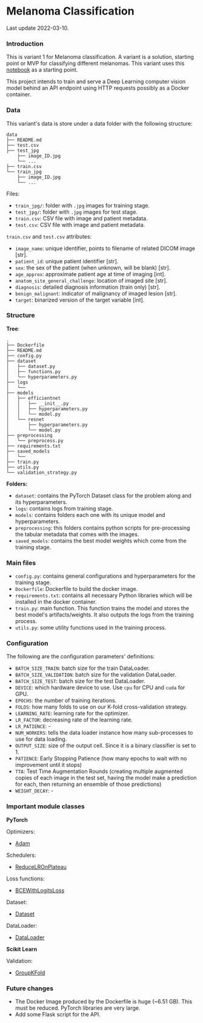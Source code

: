 # Melanoma Classification

Last update 2022-03-10.

### Introduction

This is variant 1 for Melanoma classification. A variant is a solution, starting point or MVP for classifying different melanomas. This variant uses this [notebook](https://www.kaggle.com/andradaolteanu/melanoma-competiton-aug-resnet-effnet-lb-0-91) as a starting point. 

This project intends to train and serve a Deep Learning computer vision model behind an API endpoint using HTTP requests possibly as a Docker container.

### Data

This variant's data is store under a data folder with the following structure:
```
data
├── README.md
├── test.csv
├── test_jpg
    ├── image_ID.jpg
    └── ...
├── train.csv
└── train_jpg
    ├── image_ID.jpg
    └── ...
```

Files:
- `train_jpg/`: folder with `.jpg` images for training stage.
- `test_jpg/`: folder with `.jpg` images for test stage.
- `train.csv`: CSV file with image and patient metadata.
- `test.csv`: CSV file with image and patient metadata.

`train.csv` and `test.csv` attributes:

- `image_name`: unique identifier, points to filename of related DICOM image [str].
- `patient_id`: unique patient identifier [str].
- `sex`: the sex of the patient (when unknown, will be blank) [str].
- `age_approx`: approximate patient age at time of imaging [int].
- `anatom_site_general_challenge`: location of imaged site [str].
- `diagnosis`: detailed diagnosis information (train only) [str].
- `benign_malignant`: indicator of malignancy of imaged lesion [str].
- `target`: binarized version of the target variable [int].

### Structure

**Tree**: 
```
.
├── Dockerfile
├── README.md
├── config.py
├── dataset
│   ├── dataset.py
│   ├── functions.py
│   └── hyperparameters.py
├── logs
│   └── 
├── models
│   ├── efficientnet
│   │   ├── __init__.py
│   │   ├── hyperparameters.py
│   │   └── model.py
│   └── resnet
│       ├── hyperparameters.py
│       └── model.py
├── preprocessing
│   └── preprocess.py
├── requirements.txt
├── saved_models
│   └── 
├── train.py
├── utils.py
└── validation_strategy.py

```

**Folders:**
- `dataset`: contains the PyTorch Dataset class for the problem along and its hyperparameters.
- `logs`: contains logs from training stage.
- `models`: contains folders each one with its unique model and hyperparameters.
- `preprocessing`: this folders contains python scripts for pre-processing the tabular metadata that comes with the images.
- `saved_models`: contains the best model weights which come from the training stage.

### Main files

- `config.py`: contains general configurations and hyperparameters for the training stage.
- `Dockerfile`: Dockerfile to build the docker image.
- `requirements.txt`: contains all necessary Python libraries which will be installed in the docker container.
- `train.py`: main function. This function trains the model and stores the best model's artifacts/weights. It also outputs the logs from the training process. 
- `utils.py`: some utility functions used in the training process.

### Configuration

The following are the configuration parameters' definitions:

- `BATCH_SIZE_TRAIN`: batch size for the train DataLoader.
- `BATCH_SIZE_VALIDATION`: batch size for the validation DataLoader.
- `BATCH_SIZE_TEST`: batch size for the test DataLoader.
- `DEVICE`: which hardware device to use. Use `cpu` for CPU and `cuda` for GPU.
- `EPOCHS`: the number of training iterations.
- `FOLDS`: how many folds to use on our K-fold cross-validation strategy.
- `LEARNING_RATE`: learning rate for the optimizer.
- `LR_FACTOR`: decreasing rate of the learning rate.
- `LR_PATIENCE`: -
- `NUM_WORKERS`: tells the data loader instance how many sub-processes to use for data loading.  
- `OUTPUT_SIZE`: size of the output cell. Since it is a binary classifier is set to 1.
- `PATIENCE`: Early Stopping Patience (how many epochs to wait with no improvement until it stops)
- `TTA`: Test Time Augmentation Rounds (creating multiple augmented copies of each image in the test set, having the model make a prediction for each, then returning an ensemble of those predictions)
- `WEIGHT_DECAY`: -

### Important module classes

**PyTorch**

Optimizers:
- [Adam](https://pytorch.org/docs/stable/generated/torch.optim.Adam.html)

Schedulers:
- [ReduceLROnPlateau](https://pytorch.org/docs/stable/generated/torch.optim.lr_scheduler.ReduceLROnPlateau.html#reducelronplateau)

Loss functions:
- [BCEWithLogitsLoss](https://pytorch.org/docs/stable/generated/torch.nn.BCEWithLogitsLoss.html)

Dataset:
- [Dataset](https://pytorch.org/docs/stable/data.html#torch.utils.data.Dataset)

DataLoader:
- [DataLoader](https://pytorch.org/docs/stable/data.html#torch.utils.data.DataLoader)

**Scikit Learn**

Validation:
- [GroupKFold](https://scikit-learn.org/stable/modules/generated/sklearn.model_selection.GroupKFold.html)


### Future changes

- The Docker Image produced by the Dockerfile is huge (~6.51 GB). This must be reduced. PyTorch libraries are very large.
- Add some Flask script for the API.
